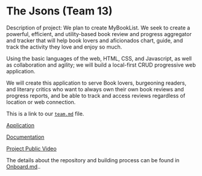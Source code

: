 # The Jsons (Team 13)

Description of project: We plan to create MyBookList.
We seek to create a powerful, efficient, and utility-based book review and progress aggregator and tracker that will help book lovers and aficionados chart, guide, and track the activity they love and enjoy so much.     

Using the basic languages of the web, HTML, CSS, and Javascript, as well as collaboration and agility; we will build a local-first CRUD progressive web application.    

We will create this application to serve Book lovers, burgeoning readers, and literary critics who want to always own their own book reviews and progress reports, and be able to track and access reviews regardless of location or web connection.

This is a link to our [`team.md`](https://github.com/cse110-fa22-group13/cse110-fa22-group13/blob/main/admin/team.md) file. 

[Application](https://cse110-fa22-group13.github.io/cse110-fa22-group13/source/homepage/index.html) 

[Documentation](https://cse110-fa22-group13.github.io/cse110-fa22-group13/docs)

[Project Public Video](https://www.youtube.com/watch?v=ZNDj5pFZe2A&ab_channel=DouKwark)

The details about the repository and building process can be found in [Onboard.md](https://github.com/cse110-fa22-group13/cse110-fa22-group13/blob/main/admin/onboard.md)..
